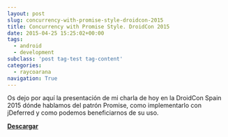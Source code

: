 ```yaml
---
layout: post
slug: concurrency-with-promise-style-droidcon-2015
title: Concurrency with Promise Style. DroidCon 2015
date: 2015-04-25 15:25:02+00:00
tags:
  - android
  - development
subclass: 'post tag-test tag-content'
categories:
  - raycoarana
navigation: True
---
```


Os dejo por aquí la presentación de mi charla de hoy en la DroidCon Spain 2015 dónde hablamos del patrón Promise, como implementarlo con jDeferred y como podemos beneficiarnos de su uso.

[**Descargar**](https://speakerd.s3.amazonaws.com/presentations/ef9ad55c34fe4a68b961eb0a214f34ce/Concurrency-with-Promise-Style.pdf)

<script async class="speakerdeck-embed" data-id="ef9ad55c34fe4a68b961eb0a214f34ce" data-ratio="1.77777777777778" src="//speakerdeck.com/assets/embed.js"></script>
